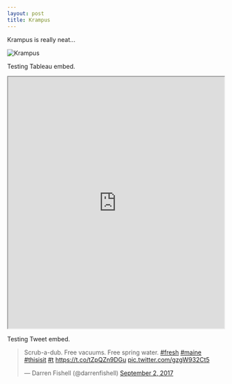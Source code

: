```yaml
---
layout: post
title: Krampus
---
```


Krampus is really neat...

![Krampus](https://upload.wikimedia.org/wikipedia/commons/2/22/Krampus_at_Perchtenlauf_Klagenfurt.jpg)

Testing Tableau embed. 

<iframe src="https://public.tableau.com/views/Snowfall-Feb162017/Snowfalltotals?:embed=y&:display_count=yes?:showVizHome=no&:embed=true"
 width="100%" height="585"></iframe>
 
Testing Tweet embed. 

<blockquote class="twitter-tweet" data-lang="en"><p lang="en" dir="ltr">Scrub-a-dub. Free vacuums. Free spring water. <a href="https://twitter.com/hashtag/fresh?src=hash">#fresh</a> <a href="https://twitter.com/hashtag/maine?src=hash">#maine</a> <a href="https://twitter.com/hashtag/thisisit?src=hash">#thisisit</a> <a href="https://twitter.com/hashtag/t?src=hash">#t</a> <a href="https://t.co/tZpQZn9DGu">https://t.co/tZpQZn9DGu</a> <a href="https://t.co/gzgW932Ct5">pic.twitter.com/gzgW932Ct5</a></p>&mdash; Darren Fishell (@darrenfishell) <a href="https://twitter.com/darrenfishell/status/903958239712350208">September 2, 2017</a></blockquote> <script async src="//platform.twitter.com/widgets.js" charset="utf-8"></script>